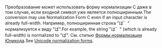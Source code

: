 <span data-ttu-id="a3855-101">Преобразование может использовать форму нормализации C даже в том случае, если входной символ уже является полноширинным.</span><span class="sxs-lookup"><span data-stu-id="a3855-101">The conversion may use Normalization Form C even if an input character is already full-width.</span></span> <span data-ttu-id="a3855-102">Например, полноширинная строка "は゛" нормализуется к виду "ば".</span><span class="sxs-lookup"><span data-stu-id="a3855-102">For example, the string "は゛" (which is already full-width) is normalized to "ば".</span></span> <span data-ttu-id="a3855-103">См. статью [Формы нормализации Юникода](http://unicode.org/reports/tr15).</span><span class="sxs-lookup"><span data-stu-id="a3855-103">See [Unicode normalization forms](http://unicode.org/reports/tr15).</span></span>